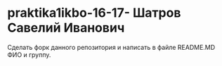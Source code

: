 # praktika1ikbo-16-17- Шатров Савелий Иванович
Сделать форк данного репозитория и написать в файле README.MD ФИО и группу.
